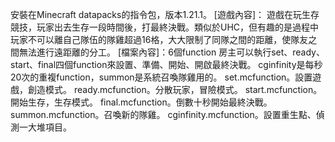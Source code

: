 安裝在Minecraft datapacks的指令包，版本1.21.1。
[遊戲內容]：
遊戲在玩生存競技，玩家出去生存一段時間後，打最終決戰。類似於UHC，但有趣的是過程中玩家不可以離自己隊伍的隊雞超過16格，大大限制了同隊之間的距離，使隊友之間無法進行遠距離的分工。
[檔案內容]：6個function
房主可以執行set、ready、start、final四個function來設置、準備、開始、開啟最終決戰。
cginfinity是每秒20次的重複function，summon是系統召喚隊雞用的。
set.mcfunction。設置遊戲，創造模式。
ready.mcfunction。分散玩家，冒險模式。
start.mcfunction。開始生存，生存模式。
final.mcfunction。倒數十秒開始最終決戰。
summon.mcfunction。召喚新的隊雞。
cginfinity.mcfunction。設置重生點、偵測一大堆項目。
